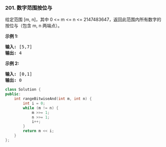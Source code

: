 ### 201. 数字范围按位与
<div class="notranslate"><p>给定范围 [m, n]，其中 0 &lt;= m &lt;= n &lt;= 2147483647，返回此范围内所有数字的按位与（包含 m, n 两端点）。</p>
<p><strong>示例 1: </strong></p>
<pre><strong>输入:</strong> [5,7]
<strong>输出:</strong> 4</pre>
<p><strong>示例 2:</strong></p>
<pre><strong>输入:</strong> [0,1]
<strong>输出:</strong> 0</pre>
</div>

```cpp
class Solution {
public:
    int rangeBitwiseAnd(int m, int n) {
        int i = 0;
        while (m != n) {
            m >>= 1;
            n >>= 1;
            i++;
        }
        return m << i;
    }
};
```

